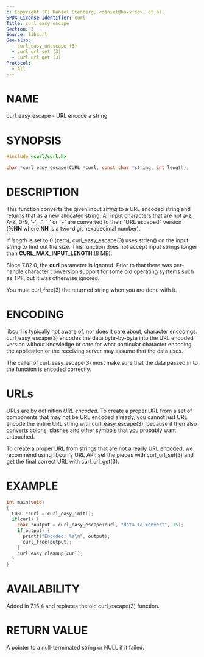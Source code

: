 ```yaml
---
c: Copyright (C) Daniel Stenberg, <daniel@haxx.se>, et al.
SPDX-License-Identifier: curl
Title: curl_easy_escape
Section: 3
Source: libcurl
See-also:
  - curl_easy_unescape (3)
  - curl_url_set (3)
  - curl_url_get (3)
Protocol:
  - All
---
```


# NAME

curl_easy_escape - URL encode a string

# SYNOPSIS

~~~c
#include <curl/curl.h>

char *curl_easy_escape(CURL *curl, const char *string, int length);
~~~

# DESCRIPTION

This function converts the given input *string* to a URL encoded string
and returns that as a new allocated string. All input characters that are not
a-z, A-Z, 0-9, '-', '.', '_' or '~' are converted to their "URL escaped"
version (**%NN** where **NN** is a two-digit hexadecimal number).

If *length* is set to 0 (zero), curl_easy_escape(3) uses strlen() on
the input *string* to find out the size. This function does not accept
input strings longer than **CURL_MAX_INPUT_LENGTH** (8 MB).

Since 7.82.0, the **curl** parameter is ignored. Prior to that there was
per-handle character conversion support for some old operating systems such as
TPF, but it was otherwise ignored.

You must curl_free(3) the returned string when you are done with it.

# ENCODING

libcurl is typically not aware of, nor does it care about, character
encodings. curl_easy_escape(3) encodes the data byte-by-byte into the
URL encoded version without knowledge or care for what particular character
encoding the application or the receiving server may assume that the data
uses.

The caller of curl_easy_escape(3) must make sure that the data passed in
to the function is encoded correctly.

# URLs

URLs are by definition *URL encoded*. To create a proper URL from a set of
components that may not be URL encoded already, you cannot just URL encode the
entire URL string with curl_easy_escape(3), because it then also converts
colons, slashes and other symbols that you probably want untouched.

To create a proper URL from strings that are not already URL encoded, we
recommend using libcurl's URL API: set the pieces with curl_url_set(3) and get
the final correct URL with curl_url_get(3).

# EXAMPLE

~~~c
int main(void)
{
  CURL *curl = curl_easy_init();
  if(curl) {
    char *output = curl_easy_escape(curl, "data to convert", 15);
    if(output) {
      printf("Encoded: %s\n", output);
      curl_free(output);
    }
    curl_easy_cleanup(curl);
  }
}
~~~

# AVAILABILITY

Added in 7.15.4 and replaces the old curl_escape(3) function.

# RETURN VALUE

A pointer to a null-terminated string or NULL if it failed.
